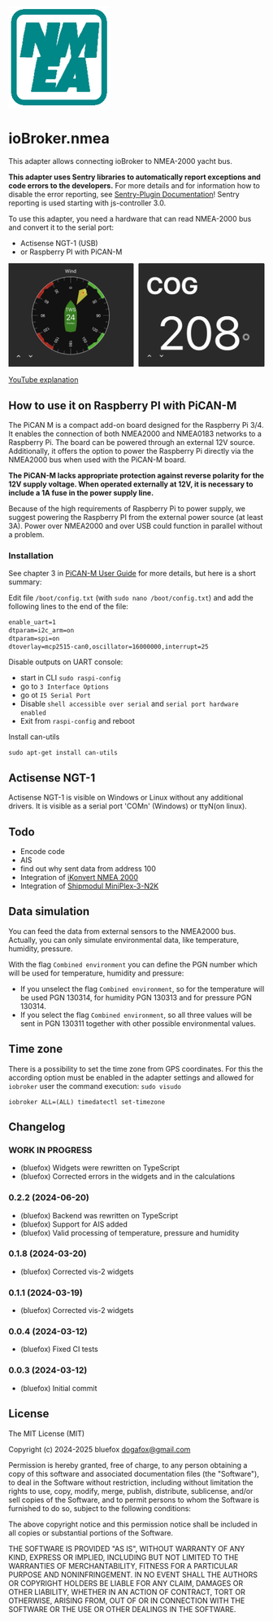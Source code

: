 ![Logo](admin/nmea.png)
# ioBroker.nmea
This adapter allows connecting ioBroker to NMEA-2000 yacht bus.

**This adapter uses Sentry libraries to automatically report exceptions and code errors to the developers.**
For more details and for information how to disable the error reporting, see [Sentry-Plugin Documentation](https://github.com/ioBroker/plugin-sentry#plugin-sentry)!
Sentry reporting is used starting with js-controller 3.0.

To use this adapter, you need a hardware that can read NMEA-2000 bus and convert it to the serial port:
- Actisense NGT-1 (USB)
- or Raspberry PI with PiCAN-M

![Widgets](img/widgetExamples.png)

[YouTube explanation](https://youtu.be/flp_-mypbRU?si=k0lp95OukQ88LBxj)

## How to use it on Raspberry PI with PiCAN-M

The PiCAN M is a compact add-on board designed for the Raspberry Pi 3/4.
It enables the connection of both NMEA2000 and NMEA0183 networks to a Raspberry Pi.
The board can be powered through an external 12V source.
Additionally, it offers the option to power the Raspberry Pi directly via the NMEA2000 bus when used with the PiCAN-M board.

**The PiCAN-M lacks appropriate protection against reverse polarity for the 12V supply voltage. When operated externally at 12V, it is necessary to include a 1A fuse in the power supply line.**

Because of the high requirements of Raspberry Pi to power supply, we suggest powering the Raspberry PI from the external power source (at least 3A).
Power over NMEA2000 and over USB could function in parallel without a problem.

### Installation
See chapter 3 in [PiCAN-M User Guide](img/pican-m_UGB_10.pdf) for more details, but here is a short summary:

Edit file `/boot/config.txt` (with `sudo nano /boot/config.txt`) and add the following lines to the end of the file:
```
enable_uart=1
dtparam=i2c_arm=on
dtparam=spi=on
dtoverlay=mcp2515-can0,oscillator=16000000,interrupt=25 
```

Disable outputs on UART console: 
- start in CLI `sudo raspi-config`
- go to `3 Interface Options`
- go ot `I5 Serial Port`
- Disable `shell accessible over serial` and `serial port hardware enabled`
- Exit from `raspi-config` and reboot

Install can-utils
```shell
sudo apt-get install can-utils
```

## Actisense NGT-1
Actisense NGT-1 is visible on Windows or Linux without any additional drivers. It is visible as a serial port 'COMn' (Windows) or ttyN(on linux).

## Todo
- Encode code
- AIS
- find out why sent data from address 100
- Integration of [iKonvert NMEA 2000](https://digitalyachtamerica.com/product/ikonvert-usb/)
- Integration of [Shipmodul MiniPlex-3-N2K](https://www.shipmodul.com/products.html)

## Data simulation
You can feed the data from external sensors to the NMEA2000 bus.
Actually, you can only simulate environmental data, like temperature, humidity, pressure.

With the flag `Combined environment` you can define the PGN number which will be used for temperature, humidity and pressure:
- If you unselect the flag `Combined environment`, so for the temperature will be used PGN 130314, for humidity PGN 130313 and for pressure PGN 130314.
- If you select the flag `Combined environment`, so all three values will be sent in PGN 130311 together with other possible environmental values.

## Time zone
There is a possibility to set the time zone from GPS coordinates.
For this the according option must be enabled in the adapter settings and allowed for `iobroker` user the command execution:
`sudo visudo`

```
iobroker ALL=(ALL) timedatectl set-timezone
```

<!--
	### **WORK IN PROGRESS**
-->
## Changelog
### **WORK IN PROGRESS**
* (bluefox) Widgets were rewritten on TypeScript
* (bluefox) Corrected errors in the widgets and in the calculations

### 0.2.2 (2024-06-20)
* (bluefox) Backend was rewritten on TypeScript
* (bluefox) Support for AIS added
* (bluefox) Valid processing of temperature, pressure and humidity

### 0.1.8 (2024-03-20)
* (bluefox) Corrected vis-2 widgets

### 0.1.1 (2024-03-19)
* (bluefox) Corrected vis-2 widgets

### 0.0.4 (2024-03-12)
* (bluefox) Fixed CI tests

### 0.0.3 (2024-03-12)
* (bluefox) Initial commit

## License
The MIT License (MIT)

Copyright (c) 2024-2025 bluefox <dogafox@gmail.com>

Permission is hereby granted, free of charge, to any person obtaining a copy
of this software and associated documentation files (the "Software"), to deal
in the Software without restriction, including without limitation the rights
to use, copy, modify, merge, publish, distribute, sublicense, and/or sell
copies of the Software, and to permit persons to whom the Software is
furnished to do so, subject to the following conditions:

The above copyright notice and this permission notice shall be included in
all copies or substantial portions of the Software.

THE SOFTWARE IS PROVIDED "AS IS", WITHOUT WARRANTY OF ANY KIND, EXPRESS OR
IMPLIED, INCLUDING BUT NOT LIMITED TO THE WARRANTIES OF MERCHANTABILITY,
FITNESS FOR A PARTICULAR PURPOSE AND NONINFRINGEMENT. IN NO EVENT SHALL THE
AUTHORS OR COPYRIGHT HOLDERS BE LIABLE FOR ANY CLAIM, DAMAGES OR OTHER
LIABILITY, WHETHER IN AN ACTION OF CONTRACT, TORT OR OTHERWISE, ARISING FROM,
OUT OF OR IN CONNECTION WITH THE SOFTWARE OR THE USE OR OTHER DEALINGS IN
THE SOFTWARE.
